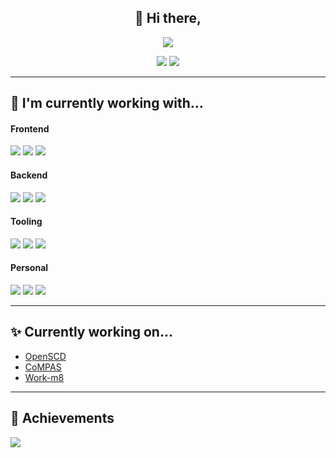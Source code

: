<h2 align="center">
    👋 Hi there,
</h2>
<p align="center">
  <picture>
    <source
      srcset="https://readme-typing-svg.demolab.com?font=Nunito&weight=700&size=18&duration=3660&pause=1000&color=F4F4F4&repeat=true&lines=I'm+a+Fullstack+Developer&height=46&vCenter=true&center=true"
      media="(prefers-color-scheme: dark)"/>
    <source
      srcset="https://readme-typing-svg.demolab.com?font=Nunito&weight=700&size=18&duration=3660&pause=1000&color=323232&repeat=true&lines=I'm+a+Fullstack+Developer&height=46&vCenter=true&center=true"
      media="(prefers-color-scheme: light), (prefers-color-scheme: no-preference)" />
    <img 
      src="https://readme-typing-svg.demolab.com?font=Nunito&weight=700&size=18&duration=3660&pause=1000&color=323232&repeat=true&lines=I'm+a+Fullstack+Developer&height=16&vCenter=true&center=true"/>
  </picture>
</p>

<p align="center">
  <a href="mailto:pascal.wilbrink@gmail.com?subject=Hi%20Pascal"><img src="https://img.shields.io/badge/gmail-%23D14836.svg?&style=for-the-badge&logo=gmail&logoColor=white" /></a>
  <a href="https://github.com/pascalwilbrink"><img src="https://img.shields.io/badge/GitHub-181717?style=for-the-badge&logo=github&logoColor=white" /></a>
</p>

---

<h2>
  🔭 I'm currently working with...
</h2>

<h4>
  Frontend
</h4>
<p>
  <img src="https://img.shields.io/badge/TypeScript-3178C6?style=for-the-badge&logo=typescript&logoColor=white" />
  <img src="https://img.shields.io/badge/Lit-324FFF?style=for-the-badge&logo=lit&logoColor=white" />
  <img src="https://img.shields.io/badge/Angular-DD0031?style=for-the-badge&logo=angular&logoColor=white" />
</p>
<h4>
  Backend
</h4>
<p>
  <img src="https://img.shields.io/badge/Java-437291?style=for-the-badge&logo=openjdk&logoColor=white" />
  <img src="https://img.shields.io/badge/Quarkus-4695EB?style=for-the-badge&logo=quarkus&logoColor=white" />
  <img src="https://img.shields.io/badge/Spring-6DB33F?style=for-the-badge&logo=spring&logoColor=white" />
</p>
<h4>
  Tooling
</h4>
<p>
  <img src="https://img.shields.io/badge/GitHub_Actions-2088FF?style=for-the-badge&logo=githubactions&logoColor=white" />
  <img src="https://img.shields.io/badge/Docker-2496ED?style=for-the-badge&logo=docker&logoColor=white" />
  <img src="https://img.shields.io/badge/AWS-232F3E?style=for-the-badge&logo=amazonaws&logoColor=white" />
</p>
<h4>
  Personal
</h4>
<p>
  <img src="https://img.shields.io/badge/Home_Assistant-18BCF2?style=for-the-badge&logo=homeassistant&logoColor=white" />
  <img src="https://img.shields.io/badge/NodeJS-339933?style=for-the-badge&logo=node.js&logoColor=white" />
  <img src="https://img.shields.io/badge/Laravel-FF2D20?style=for-the-badge&logo=laravel&logoColor=white" />
</p>

---

<h2>
  ✨ Currently working on...
</h2>
<ul>
  <li>
    <a href="https://github.com/openscd">OpenSCD</a>
  </li>
  <li>
    <a href="https://github.com/com-pas">CoMPAS</a>
  </li>
  <li>
    <a href="https://github.com/work-m8">Work-m8</a>
  </li>
</ul>

---

<h2>
  🎉 Achievements
</h2>
<picture align="center">
  <source
    srcset="https://github-profile-trophy.vercel.app/?username=pascalwilbrink&column=8&margin-w=16&margin-h=16&theme=darkhub"
    media="(prefers-color-scheme: dark)"/>
  <source
    srcset="https://github-profile-trophy.vercel.app/?username=pascalwilbrink&column=8&margin-w=16&margin-h=16&theme=flat"
    media="(prefers-color-scheme: light), (prefers-color-scheme: no-preference)" />
  <img
    src="https://github-profile-trophy.vercel.app/?username=pascalwilbrink&column=8&margin-w=16&margin-h=16&theme=flat" />
</picture>
